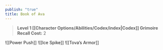 ```yaml
---
publish: "true"
title: Book of Ava
---
```

> **Level 1 [[Character Options/Abilities/Codex/index|Codex]] Grimoire**
> **Recall Cost:** 2

![[Power Push]]
![[Ice Spike]]
![[Tova’s Armor]]
